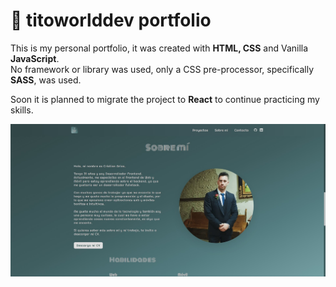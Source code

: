 # 💼 titoworlddev portfolio

This is my personal portfolio, it was created with **HTML, CSS** 
and Vanilla **JavaScript**.  
No framework or library was used, only a CSS pre-processor, 
specifically **SASS**, was used.

Soon it is planned to migrate the project to **React** to continue 
practicing my skills.  

![](screenshot.jpg)
